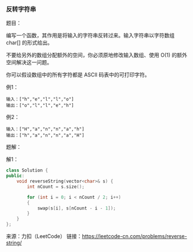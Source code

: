 ### 反转字符串

题目：

编写一个函数，其作用是将输入的字符串反转过来。输入字符串以字符数组 char[] 的形式给出。

不要给另外的数组分配额外的空间，你必须原地修改输入数组、使用 O(1) 的额外空间解决这一问题。

你可以假设数组中的所有字符都是 ASCII 码表中的可打印字符。



例1：

```
输入：["h","e","l","l","o"]
输出：["o","l","l","e","h"]
```



例2：

```
输入：["H","a","n","n","a","h"]
输出：["h","a","n","n","a","H"]
```



题解：

解1：

```c++
class Solution {
public:
    void reverseString(vector<char>& s) {
        int nCount = s.size();

		for (int i = 0; i < nCount / 2; i++)
		{
			swap(s[i], s[nCount - i - 1]);
		}
    }
};
```



来源：力扣（LeetCode）
链接：https://leetcode-cn.com/problems/reverse-string/


